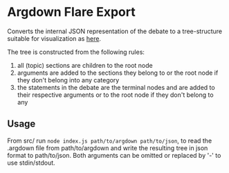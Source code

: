 # Argdown Flare Export

Converts the internal JSON representation of the debate to a tree-structure
suitable for visualization as
[here](https://bl.ocks.org/mbostock/4063423#flare.json).

The tree is constructed from the following rules:
1. all (topic) sections are children to the root node
2. arguments are added to the sections they belong to or the root node if they
   don't belong into any category
3. the statements in the debate are the terminal nodes and are added to their
   respective arguments or to the root node if they don't belong to any

## Usage
From src/ run `node index.js path/to/argdown path/to/json`,
to read the .argdown file from path/to/argdown and write the resulting tree in
json format to path/to/json.
Both arguments can be omitted or replaced by '-' to use stdin/stdout.
